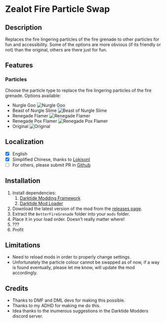 # Zealot Fire Particle Swap
## Description
Replaces the fire lingering particles of the fire grenade to other particles for fun and accessibility. Some of the options are more obvious (if its friendly or not) than the original, others are there just for fun.

## Features
### Particles
Choose the particle type to replace the fire lingering particles of the fire grenade. Options available:
* Nurgle Goo ![Nurgle Goo](images/image.png)
* Beast of Nurgle Slime ![Beast of Nurgle Slime](images/image-1.png)
* Renegade Flamer ![Renegade Flamer](images/image-2.png)
* Renegade Pox Flamer ![Renegade Pox Flamer](images/image-3.png)
* Original ![Original](images/image-4.png)

## Localization
- [x] English
- [x] Simplified Chinese, thanks to [Lokisonl](https://github.com/Lokisonl)
- [ ] For others, please submit PR in [Github](https://github.com/JCalebBR/BetterFireGrenade)

## Installation
1. Install dependencies:
    1. [Darktide Modding Framework](https://www.nexusmods.com/warhammer40kdarktide/mods/8)
    2. [Darktide Mod Loader](https://www.nexusmods.com/warhammer40kdarktide/mods/19)
2. Download the latest version of the mod from the [releases page](https://github.com/JCalebBR/BetterFireGrenade/releases/latest).
3. Extract the `BetterFireGrenade` folder into your `mods` folder.
4. Place it in your load order. Doesn't really matter where!
5. ???
6. Profit

## Limitations
* Need to reload mods in order to properly change settings.
* Unfortunately the particle colour cannot be swapped as of now, if a way is found eventually, please let me know, will update the mod accordingly.

## Credits

* Thanks to DMF and DML devs for making this possible.
* Thanks to my ADHD for making me do this.
* Idea thanks to the inumerous suggestions in the Darktide Modders discord server.
